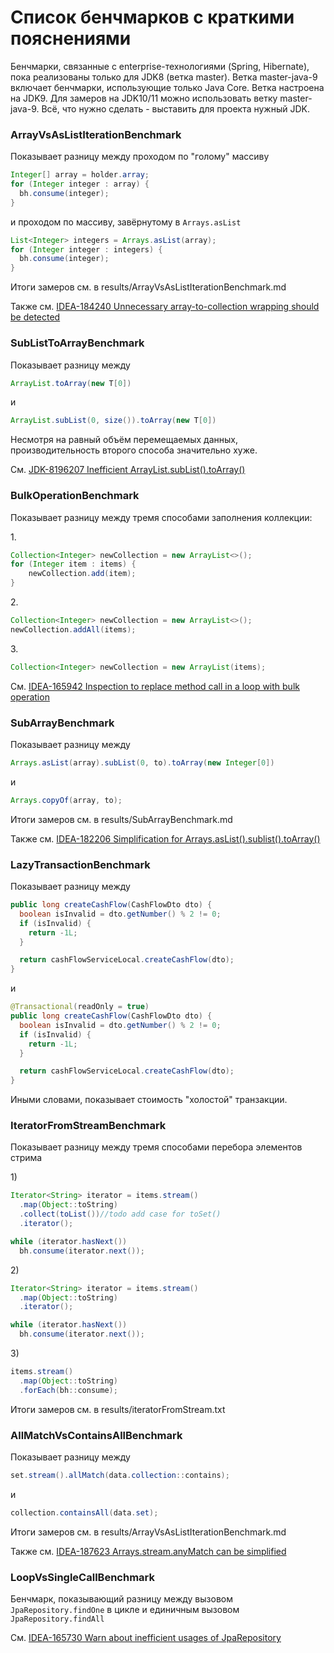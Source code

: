 # Список бенчмарков с краткими пояснениями

Бенчмарки, связанные с enterprise-технологиями (Spring, Hibernate), пока реализованы только для JDK8 (ветка master).
Ветка master-java-9 включает бенчмарки, использующие только Java Core. Ветка настроена на JDK9.
Для замеров на JDK10/11 можно использовать ветку master-java-9. Всё, что нужно сделать - выставить для проекта нужный JDK.

### ArrayVsAsListIterationBenchmark
Показывает разницу между проходом по "голому" массиву

```java
Integer[] array = holder.array;
for (Integer integer : array) {
  bh.consume(integer);
}
```
и проходом по массиву, завёрнутому в `Arrays.asList`
```java
List<Integer> integers = Arrays.asList(array);
for (Integer integer : integers) {
  bh.consume(integer);
}
```

Итоги замеров см. в results/ArrayVsAsListIterationBenchmark.md

Также см. [IDEA-184240 Unnecessary array-to-collection wrapping should be detected](https://youtrack.jetbrains.com/issue/IDEA-184240)

### SubListToArrayBenchmark
Показывает разницу между 

```java
ArrayList.toArray(new T[0])
``` 
и
```java
ArrayList.subList(0, size()).toArray(new T[0])
```

Несмотря на равный объём перемещаемых данных, производительность второго способа значительно хуже.

См. [JDK-8196207 Inefficient ArrayList.subList().toArray()](https://bugs.openjdk.java.net/browse/JDK-8196207)

### BulkOperationBenchmark
Показывает разницу между тремя способами заполнения коллекции:

1\.
```java
Collection<Integer> newCollection = new ArrayList<>();
for (Integer item : items) {
    newCollection.add(item);
}
```
2\.
```java
Collection<Integer> newCollection = new ArrayList<>();
newCollection.addAll(items);
```
3\.
```java
Collection<Integer> newCollection = new ArrayList(items);
```

См. [IDEA-165942 Inspection to replace method call in a loop with bulk operation](https://youtrack.jetbrains.com/issue/IDEA-165942)

### SubArrayBenchmark
Показывает разницу между 

```java
Arrays.asList(array).subList(0, to).toArray(new Integer[0])
```
и
```java
Arrays.copyOf(array, to);
```

Итоги замеров см. в results/SubArrayBenchmark.md

Также см. [IDEA-182206 Simplification for Arrays.asList().sublist().toArray()](https://youtrack.jetbrains.com/issue/IDEA-182206)

### LazyTransactionBenchmark
Показывает разницу между

```java
public long createCashFlow(CashFlowDto dto) {
  boolean isInvalid = dto.getNumber() % 2 != 0;
  if (isInvalid) {
    return -1L;
  }

  return cashFlowServiceLocal.createCashFlow(dto);
}
```

и

```java
@Transactional(readOnly = true)
public long createCashFlow(CashFlowDto dto) {
  boolean isInvalid = dto.getNumber() % 2 != 0;
  if (isInvalid) {
    return -1L;
  }

  return cashFlowServiceLocal.createCashFlow(dto);
}
```

Иными словами, показывает стоимость "холостой" транзакции.

### IteratorFromStreamBenchmark
Показывает разницу между тремя способами перебора элементов стрима

1\)
```java
Iterator<String> iterator = items.stream()
  .map(Object::toString)
  .collect(toList())//todo add case for toSet()
  .iterator();

while (iterator.hasNext())
  bh.consume(iterator.next());
```
2\)
```java
Iterator<String> iterator = items.stream()
  .map(Object::toString)
  .iterator();

while (iterator.hasNext())
  bh.consume(iterator.next());
```
3\)
```java
items.stream()
  .map(Object::toString)
  .forEach(bh::consume);
```

Итоги замеров см. в results/iteratorFromStream.txt

### AllMatchVsContainsAllBenchmark
Показывает разницу между 

```java
set.stream().allMatch(data.collection::contains);
```
и
```java
collection.containsAll(data.set);
```

Итоги замеров см. в results/ArrayVsAsListIterationBenchmark.md

Также см. [IDEA-187623 Arrays.stream.anyMatch can be simplified](https://youtrack.jetbrains.com/issue/IDEA-187623)

### LoopVsSingleCallBenchmark
Бенчмарк, показывающий разницу между вызовом `JpaRepository.findOne` в цикле и единичным вызовом `JpaRepository.findAll`

См. [IDEA-165730 Warn about inefficient usages of JpaRepository](https://youtrack.jetbrains.com/issue/IDEA-165730)
